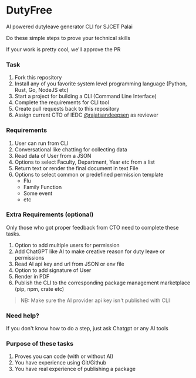 # DutyFree
AI powered dutyleave generator CLI for SJCET Palai

Do these simple steps to prove your technical skills

If your work is pretty cool, we'll approve the PR

### Task
1. Fork this repository
2. Install any of you favorite system level programming language (Python, Rust, Go, NodeJS etc)
3. Start a project for building a CLI (Command Line Interface)
4. Complete the requirements for CLI tool
5. Create pull requests back to this repository
6. Assign current CTO of IEDC [@rajatsandeepsen](https://github.com/rajatsandeepsen) as reviewer

### Requirements
1. User can run from CLI
2. Conversational like chatting for collecting data
3. Read data of User from a JSON
4. Options to select Faculty, Department, Year etc from a list
5. Return text or render the final document in text File
6. Options to select common or predefined permission template
   - Flu
   - Family Function
   - Some event
   - etc

### Extra Requirements (optional)
Only those who got proper feedback from CTO need to complete these tasks.

1. Option to add multiple users for permission
2. Add ChatGPT like AI to make creative reason for duty leave or permissions
3. Read AI api key and url from JSON or env file
4. Option to add signature of User
5. Render in PDF
6. Publish the CLI to the corresponding package management marketplace (pip, npm, crate etc)

> NB: Make sure the AI provider api key isn't published with CLI

### Need help?
If you don't know how to do a step, just ask Chatgpt or any AI tools 

### Purpose of these tasks
1. Proves you can code (with or without AI)
2. You have experience using Git/Github
3. You have real experience of publishing a package
